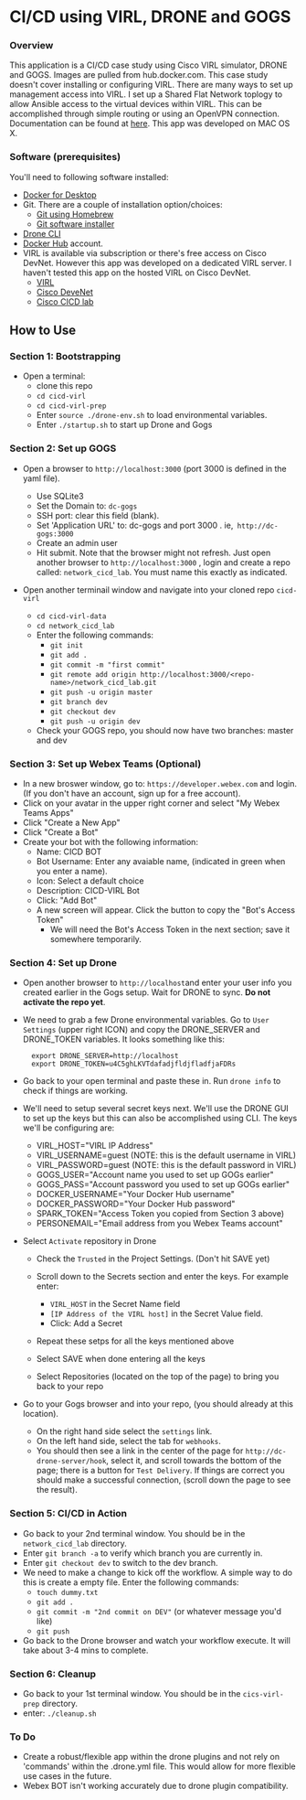 # CI/CD using VIRL, DRONE and GOGS


### Overview

This application is a CI/CD case study using Cisco VIRL simulator, DRONE and GOGS. Images are pulled from hub.docker.com. This case study doesn't cover installing or configuring VIRL.  There are many ways to set up management access into VIRL. I set up a Shared Flat Network toplogy to allow Ansible access to the virtual devices within VIRL. This can be accomplished through simple routing or using an OpenVPN connection. Documentation can be found at [here](http://virl.cisco.com). This app was developed on MAC OS X.

### Software (prerequisites)
You'll need to following software installed:

*	[Docker for Desktop](https://docs.docker.com/docker-for-mac/install/#download-docker-for-mac)
* Git. There are a couple of installation option/choices:
	* 	[Git using Homebrew](https://www.atlassian.com/git/tutorials/install-git)
	* [Git software installer](https://git-scm.com/downloads)
* [Drone CLI](https://docs.drone.io/cli/install/)
* [Docker Hub](docker.io) account.
* VIRL is available via subscription or there's free access on Cisco DevNet. However this app was developed on a dedicated VIRL server. I haven't tested this app on the hosted VIRL on Cisco DevNet.
	* [VIRL](http://virl.cisco.com)
	* [Cisco DeveNet](http://developer.cisco.com)
	* [Cisco CICD lab](https://developer.cisco.com/learning/modules/netcicd)



## How to Use
### Section 1: Bootstrapping

* Open a terminal:
	* clone this repo
	* `cd cicd-virl`
	* `cd cicd-virl-prep`
	* Enter `source ./drone-env.sh` to load environmental variables.
	* Enter `./startup.sh` to start up Drone and Gogs

### Section 2: Set up GOGS

- Open a browser to `http://localhost:3000` (port 3000 is defined in the yaml file).
	* Use SQLite3
	* Set the Domain to: `dc-gogs`
	* SSH port: clear this field (blank).
	* Set 'Application URL' to: dc-gogs and port 3000 . ie,` http://dc-gogs:3000`
	* Create an admin user
	* Hit submit. Note that the browser might not refresh. Just open another browser to `http://localhost:3000` , login and create a repo called: `network_cicd_lab`. You must name this exactly as indicated. 

- Open another terminail window and navigate into your cloned repo `cicd-virl`
	* `cd cicd-virl-data`
	* `cd network_cicd_lab`
	* Enter the following commands:
		* `git init`
		* `git add .`
		* `git commit -m "first commit"` 	
		* `git remote add origin http://localhost:3000/<repo-name>/network_cicd_lab.git`
		* `git push -u origin master`
		* `git branch dev`
		* `git checkout dev`
		* `git push -u origin dev`
	* Check your GOGS repo, you should now have two branches: master and dev


### Section 3: Set up Webex Teams (Optional)

- In a new broswer window, go to: `https://developer.webex.com` and login. (If you don't have an account, sign up for a free account).
- Click on your avatar in the upper right corner and select "My Webex Teams Apps"
- Click "Create a New App"
- Click "Create a Bot"
- Create your bot with the following information:
	* Name: CICD BOT
	* Bot Username: Enter any avaiable name, (indicated in green when you enter a name).
	* Icon: Select a default choice
	* Description: CICD-VIRL Bot
	* Click: "Add Bot"
	* A new screen will appear. Click the button to copy the "Bot's Access Token"
		* We will need the Bot's Access Token in the next section; save it somewhere temporarily. 



### Section 4: Set up Drone 

- Open another browser to `http://localhost`and enter your user info you created earlier in the Gogs setup. Wait for DRONE to sync. __Do not activate the repo yet__.

- We need to grab a few Drone environmental variables. Go to `User Settings` (upper right ICON) and copy the DRONE\_SERVER and DRONE\_TOKEN variables. It looks something like this:

		export DRONE_SERVER=http://localhost
		export DRONE_TOKEN=u4C5ghLKVTdafadjfldjfladfjaFDRs


- Go back to your open terminal and paste these in. Run `drone info` to check if things are working.

- We'll need to setup several secret keys next. We'll use the DRONE GUI to set up the keys but this can also be accomplished using CLI. The keys we'll be configuring are:
	* VIRL_HOST="VIRL IP Address"
	* VIRL_USERNAME=guest (NOTE: this is the default username in VIRL)
	* VIRL_PASSWORD=guest (NOTE: this is the default password in VIRL)
	* GOGS_USER="Account name you used to set up GOGs earlier"
	* GOGS_PASS="Account password you used to set up GOGs earlier"
	* DOCKER_USERNAME="Your Docker Hub username"
	* DOCKER_PASSWORD="Your Docker Hub password"
	* SPARK_TOKEN="Access Token you copied from Section 3 above)
	* PERSONEMAIL="Email address from you Webex Teams account"  


- Select `Activate` repository in Drone
	* Check the `Trusted` in the Project Settings. (Don't hit SAVE yet)
	* Scroll down to the Secrets section and enter the keys. For example enter: 
		* `VIRL_HOST` in the Secret Name field
		* `[IP Address of the VIRL host]` in the Secret Value field.
		* Click: Add a Secret 

	* Repeat these setps for all the keys mentioned above
	* Select SAVE when done entering all the keys
	* Select Repositories (located on the top of the page) to bring you back to your repo

- Go to your Gogs browser and into your repo, (you should already at this location).
	* On the right hand side select the `settings` link.
	* On the left hand side, select the tab for `webhooks`.
	* You should then see a link in the center of the page for `http://dc-drone-server/hook`, select it, and scroll towards the bottom of the page; there is a button for `Test Delivery`. If things are correct you should make a successful connection, (scroll down the page to see the result).

### Section 5: CI/CD in Action

- Go back to your 2nd terminal window. You should be in the `network_cicd_lab` directory.
- Enter `git branch -a` to verify which branch you are currently in.
- Enter `git checkout dev` to switch to the dev branch.
- We need to make a change to kick off the workflow. A simple way to do this is create a empty file. Enter the following commands:
	* `touch dummy.txt`
	* `git add .`
	* `git commit -m "2nd commit on DEV"` (or whatever message you'd like)
	* `git push`
- Go back to the Drone browser and watch your workflow execute. It will take about 3-4 mins to complete.

### Section 6: Cleanup

- Go back to your 1st terminal window. You should be in the `cics-virl-prep` directory.
- enter: `./cleanup.sh`

### To Do
- Create a robust/flexible app within the drone plugins and not rely on 'commands' within the .drone.yml file. This would allow for more flexible use cases in the future.
- Webex BOT isn't working accurately due to drone plugin compatibility.
